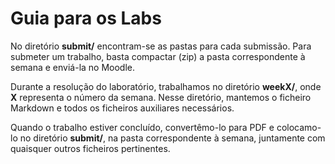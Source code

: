 # Guia para os Labs

No diretório **submit/** encontram-se as pastas para cada submissão. Para submeter um trabalho, basta compactar (zip) a pasta correspondente à semana e enviá-la no Moodle.

Durante a resolução do laboratório, trabalhamos no diretório **weekX/**, onde **X** representa o número da semana. Nesse diretório, mantemos o ficheiro Markdown e todos os ficheiros auxiliares necessários.

Quando o trabalho estiver concluído, convertêmo-lo para PDF e colocamo-lo no diretório **submit/**, na pasta correspondente à semana, juntamente com quaisquer outros ficheiros pertinentes.

